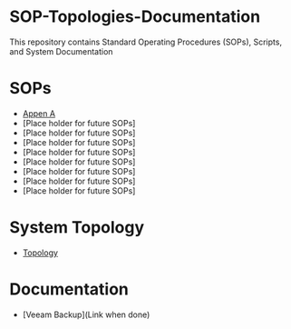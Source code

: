 # SOP-Topologies-Documentation
This repository contains Standard Operating Procedures (SOPs), Scripts, and System Documentation

# SOPs
* [Appen A](https://github.com/Argent-Daw/SOP-Topologies-Documentation/blob/main/SOP_Appen%20A..pdf)
* [Place holder for future SOPs]
* [Place holder for future SOPs]
* [Place holder for future SOPs]
* [Place holder for future SOPs]
* [Place holder for future SOPs]
* [Place holder for future SOPs]
* [Place holder for future SOPs]
* [Place holder for future SOPs]

# System Topology
* [Topology](https://github.com/Argent-Daw/SOP-Topologies-Documentation/blob/main/Project%20Topology.drawio.png)
 
# Documentation
* [Veeam Backup](Link when done)

